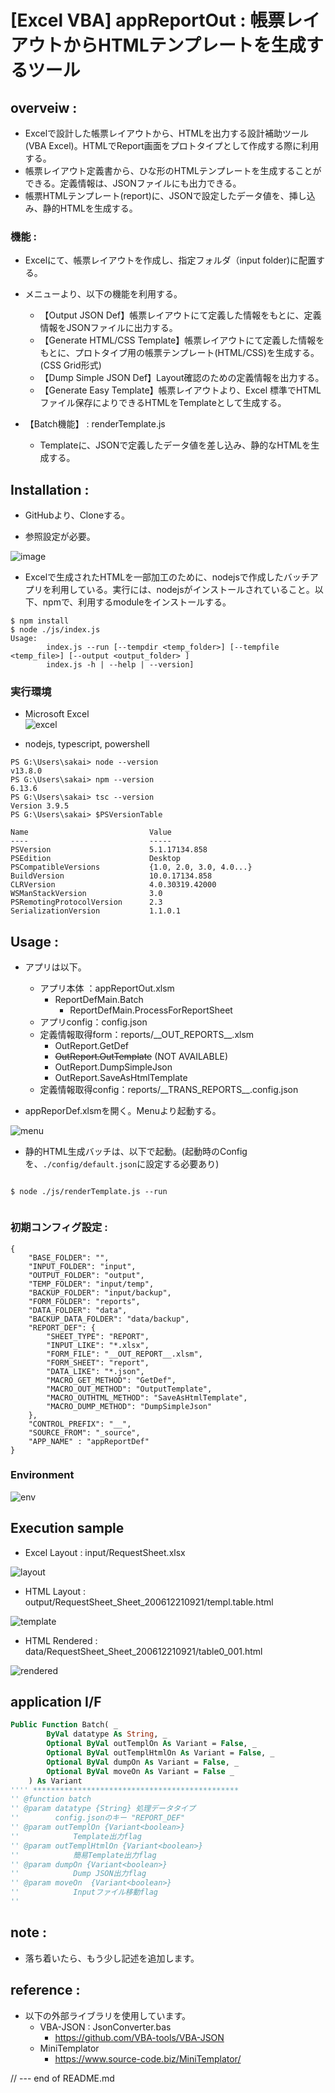 # [Excel VBA] appReportOut : 帳票レイアウトからHTMLテンプレートを生成するツール

## overveiw :

- Excelで設計した帳票レイアウトから、HTMLを出力する設計補助ツール(VBA Excel)。HTMLでReport画面をプロトタイプとして作成する際に利用する。
- 帳票レイアウト定義書から、ひな形のHTMLテンプレートを生成することができる。定義情報は、JSONファイルにも出力できる。  
- 帳票HTMLテンプレート(report)に、JSONで設定したデータ値を、挿し込み、静的HTMLを生成する。

### 機能 :
- Excelにて、帳票レイアウトを作成し、指定フォルダ（input folder)に配置する。  
- メニューより、以下の機能を利用する。
  + 【Output JSON  Def】帳票レイアウトにて定義した情報をもとに、定義情報をJSONファイルに出力する。  
  + 【Generate HTML/CSS Template】帳票レイアウトにて定義した情報をもとに、プロトタイプ用の帳票テンプレート(HTML/CSS)を生成する。(CSS Grid形式)  
  + 【Dump Simple JSON Def】Layout確認のための定義情報を出力する。  
  + 【Generate Easy Template】帳票レイアウトより、Excel 標準でHTMLファイル保存によりできるHTMLをTemplateとして生成する。

- 【Batch機能】 : renderTemplate.js
    + Templateに、JSONで定義したデータ値を差し込み、静的なHTMLを生成する。

## Installation :

- GitHubより、Cloneする。  

- 参照設定が必要。  

![image](https://gyazo.com/7d30f2387e7818067fd7596a82e507e9.png) 

- Excelで生成されたHTMLを一部加工のために、nodejsで作成したバッチアプリを利用している。実行には、nodejsがインストールされていること。以下、npmで、利用するmoduleをインストールする。  

```
$ npm install
$ node ./js/index.js
Usage:
        index.js --run [--tempdir <temp_folder>] [--tempfile <temp_file>] [--output <output_folder> ]
        index.js -h | --help | --version]
```
### 実行環境
- Microsoft Excel  
![excel](https://gyazo.com/0208cfb4b0e4c7e9494f35502677af34.png)  

- nodejs, typescript, powershell  
```
PS G:\Users\sakai> node --version
v13.8.0
PS G:\Users\sakai> npm --version
6.13.6
PS G:\Users\sakai> tsc --version
Version 3.9.5
PS G:\Users\sakai> $PSVersionTable

Name                           Value
----                           -----
PSVersion                      5.1.17134.858
PSEdition                      Desktop
PSCompatibleVersions           {1.0, 2.0, 3.0, 4.0...}
BuildVersion                   10.0.17134.858
CLRVersion                     4.0.30319.42000
WSManStackVersion              3.0
PSRemotingProtocolVersion      2.3
SerializationVersion           1.1.0.1
```  


## Usage :
- アプリは以下。
  - アプリ本体  ：appReportOut.xlsm  
    + ReportDefMain.Batch  
      - ReportDefMain.ProcessForReportSheet
  - アプリconfig：config.json  
  - 定義情報取得form：reports/\_\_OUT_REPORTS__.xlsm  
    + OutReport.GetDef  
    + ~~OutReport.OutTemplate~~ (NOT AVAILABLE)
    + OutReport.DumpSimpleJson
    + OutReport.SaveAsHtmlTemplate  
  - 定義情報取得config：reports/\_\_TRANS_REPORTS__.config.json 

- appReporDef.xlsmを開く。Menuより起動する。 

![menu](https://gyazo.com/ddeefb0aaea9ff952dbcf095fda9d1ee.png)  

- 静的HTML生成バッチは、以下で起動。(起動時のConfigを、`./config/default.json`に設定する必要あり)

```
 
$ node ./js/renderTemplate.js --run
 
```


### 初期コンフィグ設定 :
   
```
{
    "BASE_FOLDER": "",
    "INPUT_FOLDER": "input",
    "OUTPUT_FOLDER": "output",
    "TEMP_FOLDER": "input/temp",
    "BACKUP_FOLDER": "input/backup",
    "FORM_FOLDER": "reports",
    "DATA_FOLDER": "data",
    "BACKUP_DATA_FOLDER": "data/backup",
    "REPORT_DEF": {
        "SHEET_TYPE": "REPORT",
        "INPUT_LIKE": "*.xlsx",
        "FORM_FILE": "__OUT_REPORT__.xlsm",
        "FORM_SHEET": "report",
        "DATA_LIKE": "*.json",
        "MACRO_GET_METHOD": "GetDef",
        "MACRO_OUT_METHOD": "OutputTemplate",
        "MACRO_OUTHTML_METHOD": "SaveAsHtmlTemplate",
        "MACRO_DUMP_METHOD": "DumpSimpleJson"
    },
    "CONTROL_PREFIX": "__",
    "SOURCE_FROM": "_source",
    "APP_NAME" : "appReportDef"
}
```
### Environment

![env](https://gyazo.com/77fcdd24660acfc1b477ab985861c2a7.png)


## Execution sample

- Excel Layout : input/RequestSheet.xlsx  

![layout](https://gyazo.com/0bc44a823a55c603575406402ba17025.png)  

- HTML Layout : output/RequestSheet_Sheet_200612210921/templ.table.html  

![template](https://gyazo.com/95754c949c8b2a8dda95e1f914d6ce09.png)

- HTML Rendered : data/RequestSheet_Sheet_200612210921/table0_001.html  

![rendered](https://gyazo.com/e7655f2d828d2cd16733a03fab52259f.png)

## application I/F
```vb
Public Function Batch( _
        ByVal datatype As String, _
        Optional ByVal outTemplOn As Variant = False, _
        Optional ByVal outTemplHtmlOn As Variant = False, _
        Optional ByVal dumpOn As Variant = False, _
        Optional ByVal moveOn As Variant = False _
    ) As Variant
'''' **********************************************
'' @function batch
'' @param datatype {String} 処理データタイプ
''        config.jsonのキー "REPORT_DEF"
'' @param outTemplOn {Variant<boolean>}
''            Template出力flag
'' @param outTemplHtmlOn {Variant<boolean>}
''            簡易Template出力flag
'' @param dumpOn {Variant<boolean>}
''            Dump JSON出力flag
'' @param moveOn  {Variant<boolean>}
''            Inputファイル移動flag
''
```
## note :
- 落ち着いたら、もう少し記述を追加します。  

## reference :

- 以下の外部ライブラリを使用しています。  
  + VBA-JSON : JsonConverter.bas  
    - https://github.com/VBA-tools/VBA-JSON  
  + MiniTemplator  
    - https://www.source-code.biz/MiniTemplator/  

// --- end of README.md